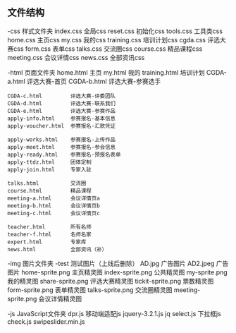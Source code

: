 ## 文件结构
 
 -css   样式文件夹
    index.css       	全局css
    reset.css       	初始化css
    tools.css       	工具类css
    home.css        	主页css
    my.css          	我的css
    training.css    	培训计划css
    cgda.css			评选大赛css
	form.css        	表单css
	talks.css			交流圈css
	course.css			精品课程css
	meeting.css			会议详情css
	news.css			全部资讯css

 -html  页面文件夹
    home.html       	主页
    my.html         	我的
    training.html   	培训计划
    CGDA-a.html  		评选大赛-首页
    CGDA-b.html  		评选大赛-参赛选手
    
	CGDA-c.html  		评选大赛-评委团队
	CGDA-d.html  		评选大赛-联系我们
	CGDA-e.html  		评选大赛-参赛作品
	apply-info.html 	参赛报名-基本信息
	apply-voucher.html 	参赛报名-汇款凭证
	
	apply-works.html 	参赛报名-上传作品
	apply-meet.html		参赛报名-参会信息
	apply-ready.html	参赛报名-预报名表单
	apply-ttdz.html		团体定制
	apply-join.html		专家入驻
	
	talks.html 			交流圈
	course.html 		精品课程
	meeting-a.html		会议详情页a
	meeting-b.html		会议详情页b
	meeting-c.html		会议详情页c
	
	teacher.html		所有名师
	teacher-f.html		名师名家
	expert.html			专家库
	news.html			全部资讯（补）


 -img   图片文件夹
    -test   			测试图片（上线后删除）
    AD.jpg  			广告图片
    AD2.jpeg			广告图片
    home-sprite.png 	主页精灵图
    index-sprite.png	公共精灵图
    my-sprite.png		我的精灵图
    share-sprite.png	评选大赛精灵图
    tickit-sprite.png	票数精灵图 
    form-sprite.png		表单精灵图
    talks-sprite.png	交流圈精灵图
    meeting-sprite.png	会议详情精灵图


 -js    JavaScript文件夹
    dpr.js          	移动端适配js
    jquery-3.2.1.js		jq
    select.js			下拉框js
    check.js
    swipeslider.min.js
